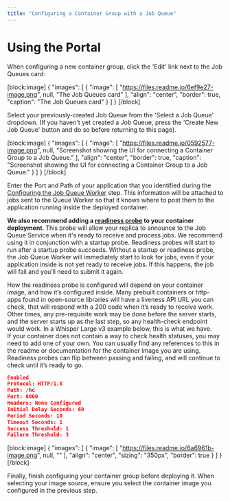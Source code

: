 ```yaml
---
title: "Configuring a Container Group with a Job Queue"
---
```

# Using the Portal

When configuring a new container group, click the 'Edit' link next to the Job Queues card:

[block:image]
{
  "images": [
    {
      "image": [
        "https://files.readme.io/6ef9e27-image.png",
        null,
        "The Job Queues card"
      ],
      "align": "center",
      "border": true,
      "caption": "The Job Queues card"
    }
  ]
}
[/block]


Select your previously-created Job Queue from the 'Select a Job Queue' dropdown. (If you haven't yet created a Job Queue, press the 'Create New Job Queue' button and do so before returning to this page). 

[block:image]
{
  "images": [
    {
      "image": [
        "https://files.readme.io/0592577-image.png",
        null,
        "Screenshot showing the UI for connecting a Container Group to a Job Queue."
      ],
      "align": "center",
      "border": true,
      "caption": "Screenshot showing the UI for connecting a Container Group to a Job Queue."
    }
  ]
}
[/block]


Enter the Port and Path of your application that you identified during the [Configuring the Job Queue Worker](doc:configuring-the-job-queue-worker) step. This information will be attached to jobs sent to the Queue Worker so that it knows where to post them to the application running inside the deployed container. 

**We also recommend adding a [readiness probe](https://docs.salad.com/docs/readiness-probes) to your container deployment**.  This probe will allow your replica to announce to the Job Queue Service when it's ready to receive and process jobs. We recommend using it in conjunction with a startup probe. Readiness probes will start to run after a startup probe succeeds. Without a startup or readiness probe, the Job Queue Worker will immediately start to look for jobs, even if your application inside is not yet ready to receive jobs. If this happens, the job will fail and you’ll need to submit it again. 

How the readiness probe is configured will depend on your container image, and how it’s configured inside. Many prebuilt containers or http-apps found in open-source libraries will have a liveness API URL you can check, that will respond with a 200 code when it’s ready to receive work.  
Other times, any pre-requisite work may be done before the server starts, and the server starts up as the last step, so any health-check endpoint would work. In a Whisper Large v3 example below, this is what we have.  
If your container does not contain a way to check health statuses, you may need to add one of your own. You can usually find any references to this in the readme or documentation for the container image you are using. Readiness probes can flip between passing and failing, and will continue to check until it’s ready to go. 

```json
Enabled
Protocol: HTTP/1.X
Path: /hc
Port: 8000
Headers: None Configured
Initial Delay Seconds: 60
Period Seconds: 10
Timeout Seconds: 1
Success Threshold: 1
Failure Threshold: 3
```

[block:image]
{
  "images": [
    {
      "image": [
        "https://files.readme.io/6a6961b-image.png",
        null,
        ""
      ],
      "align": "center",
      "sizing": "350px",
      "border": true
    }
  ]
}
[/block]


Finally, finish configuring your container group before deploying it. When selecting your image source, ensure you select the container image you configured in the previous step.
